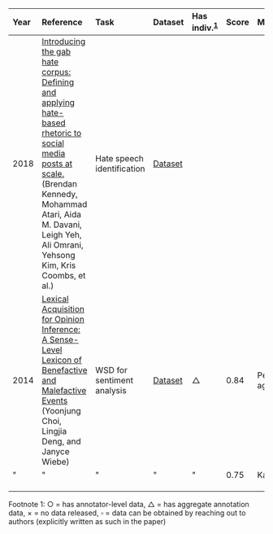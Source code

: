 | Year | Reference | Task | Dataset | Has indiv.<sup>[1](#datasymbols)</sup> |  Score | Metric |
|:----- |:----- |:----- |:----- |:----- |:----- |:----- |
| 2018 | [Introducing the gab hate corpus: Defining and applying hate-based rhetoric to social media posts at scale.](https://link.springer.com/article/10.1007/s10579-021-09569-x) (Brendan Kennedy, Mohammad Atari, Aida M. Davani, Leigh Yeh, Ali Omrani, Yehsong Kim, Kris Coombs, et al.) | Hate speech identification | [Dataset](https://osf.io/edua3/) |  |  |  |
| 2014 | [Lexical Acquisition for Opinion Inference: A Sense-Level Lexicon of Benefactive and Malefactive Events](https://aclanthology.org/W14-2618.pdf) (Yoonjung Choi, Lingjia Deng, and Janyce Wiebe) | WSD for sentiment analysis | [Dataset](http://mpqa.cs.pitt.edu/corpora/gfbf/) | $\triangle$ | 0.84 | Percent agreement|
|"|"|"|"|"| 0.75 | Kappa|
|  |  |  |  |  |  |  |
|  |  |  |  |  |  |  |
|  |  |  |  |  |  |  |



<a name="datasymbols">Footnote 1</a>: $\bigcirc$ = has annotator-level data, $\triangle$ = has aggregate annotation data, $\times$ = no data released, $\square$ = data can be obtained by reaching out to authors (explicitly written as such in the paper)
